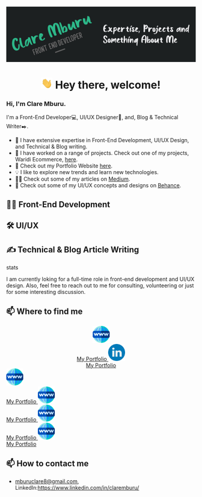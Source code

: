 ![Header](https://github.com/claremburu/claremburu/blob/main/readme-header.jpg)

<h1 align="center">
<img src="https://github.com/claremburu/claremburu/blob/main/wave.gif" width="30px"> Hey there, welcome!
</h1>

### Hi, I'm Clare Mburu.<br />
I'm a Front-End Developer💻, UI/UX Designer🎨, and, Blog & Technical Writer✒️.<br />
  
- 👯 I have extensive expertise in Front-End Development, UI/UX Design, and Technical & Blog writing.<br /> 
- 🔭 I have worked on a range of projects. Check out one of my projects, Waridi Ecommerce, [here](https://github.com/claremburu/waridi).<br />
- 🌱 Check out my Portfolio Website [here](https://claremburu.netlify.app/).<br />
- 💡 I like to explore new trends and learn new technologies.<br />
- ✍🏼 Check out some of my articles on [Medium](https://claremburu.medium.com/).<br />
- 🚧 Check out some of my UI/UX concepts and designs on [Behance](https://www.behance.net/claremburu).<br />

## 👩‍💻 Front-End Development
## 🛠️ UI/UX 
## ✍️ Technical & Blog Article Writing
stats

I am currently loking for a full-time role in front-end development and UI/UX design. 
Also, feel free to reach out to me for consulting, volunteering or just for some interesting discussion.

## 📫 Where to find me
<section align="center">
<a href="https://claremburu.netlify.app/">
<img src="https://github.com/claremburu/claremburu/blob/main/world-wide-web.png" width="45px">
 <br />
 My Portfolio
</a>
  
<a href="www.linkedin.com/in/claremburu">
<img src="https://github.com/claremburu/claremburu/blob/main/linkedin.png" width="45px">
 <br />
 My Portfolio
</a> 
</section>

<a href="https://claremburu.netlify.app/">
<img src="https://github.com/claremburu/claremburu/blob/main/world-wide-web.png" width="45px">
 <br />
 My Portfolio
</a>

<a href="https://claremburu.netlify.app/">
<img src="https://github.com/claremburu/claremburu/blob/main/world-wide-web.png" width="45px">
 <br />
 My Portfolio
</a>

<a href="https://claremburu.netlify.app/">
<img src="https://github.com/claremburu/claremburu/blob/main/world-wide-web.png" width="45px">
 <br />
 My Portfolio
</a>

<a href="https://claremburu.netlify.app/">
<img src="https://github.com/claremburu/claremburu/blob/main/world-wide-web.png" width="45px">
 <br />
 My Portfolio
</a>

## 📫 How to contact me
-  mburuclare8@gmail.com, LinkedIn:https://www.linkedin.com/in/claremburu/
